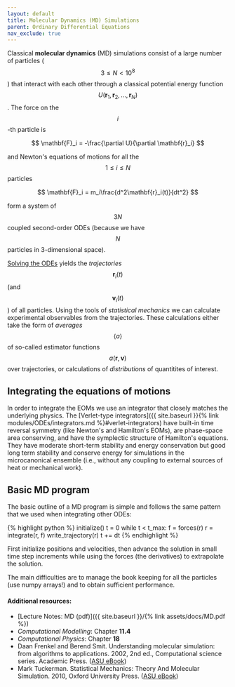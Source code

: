 ```yaml
---
layout: default
title: Molecular Dynamics (MD) Simulations
parent: Ordinary Differential Equations
nav_exclude: true
---
```


Classical **molecular dynamics** (MD) simulations consist of a large
number of particles ($$3 \leq N < 10^8$$) that interact with each
other through a classical potential energy function $$U(\mathbf{r}_1,
\mathbf{r}_2, \dots, \mathbf{r}_N)$$. The force on the $$i$$-th particle
is

$$
\mathbf{F}_i = -\frac{\partial U}{\partial \mathbf{r}_i}
$$

and Newton's equations of motions for all the $$1 \leq i \leq N$$ particles

$$
\mathbf{F}_i = m_i\frac{d^2\mathbf{r}_i(t)}{dt^2}
$$

form a system of $$3N$$ coupled second-order ODEs (because we have
$$N$$ particles in 3-dimensional space).

[Solving the ODEs](#integrating-the-equations-of-motions) yields the
*trajectories* $$\mathbf{r}_i(t)$$ (and $$\mathbf{v}_i(t)$$) of all
particles. Using the tools of *statistical mechanics* we can calculate
experimental observables from the trajectories. These calculations
either take the form of *averages* $$\langle a \rangle$$ of so-called
estimator functions $$a(\mathbf{r}, \mathbf{v})$$ over trajectories,
or calculations of *distributions* of quantitites of interest.

## Integrating the equations of motions
In order to integrate the EOMs we use an integrator that closely
matches the underlying physics. The [Verlet-type integrators]({{
site.baseurl }}{% link modules/ODEs/integrators.md %}#verlet-integrators)
have built-in time reversal symmetry (like Newton's and Hamilton's
EOMs), are phase-space area conserving, and have the symplectic
structure of Hamilton's equations. They have moderate short-term
stability and energy conservation but good long term stability and
conserve energy for simulations in the microcanonical ensemble (i.e.,
without any coupling to external sources of heat or mechanical work).

## Basic MD program

The basic outline of a MD program is simple and follows the same
pattern that we used when integrating other ODEs:

{% highlight python %}
initialize()
t = 0
while t < t_max:
   f = forces(r)
   r = integrate(r, f)
   write_trajectory(r)
   t += dt
{% endhighlight %}

First initialize positions and velocities, then advance the solution
in small time step increments while using the forces (the derivatives)
to extrapolate the solution.

The main difficulties are to manage the book keeping for all the
particles (use numpy arrays!) and to obtain sufficient performance.


#### Additional resources:

* [Lecture Notes: MD (pdf)]({{ site.baseurl }}/{% link assets/docs/MD.pdf %})
* _Computational Modelling_: Chapter **11.4** 
* _Computational Physics_: Chapter **18**
* Daan Frenkel and Berend Smit. Understanding molecular simulation:
  from algorithms to applications. 2002, 2nd ed., Computational
  science series. Academic
  Press. ([ASU eBook](http://site.ebrary.com.ezproxy1.lib.asu.edu/lib/asulib/docDetail.action?docID=10186686))
* Mark Tuckerman. Statistical Mechanics: Theory And Molecular
  Simulation. 2010, Oxford University
  Press. ([ASU eBook](http://lib.myilibrary.com.ezproxy1.lib.asu.edu/ProductDetail.aspx?id=249066))
  
  
